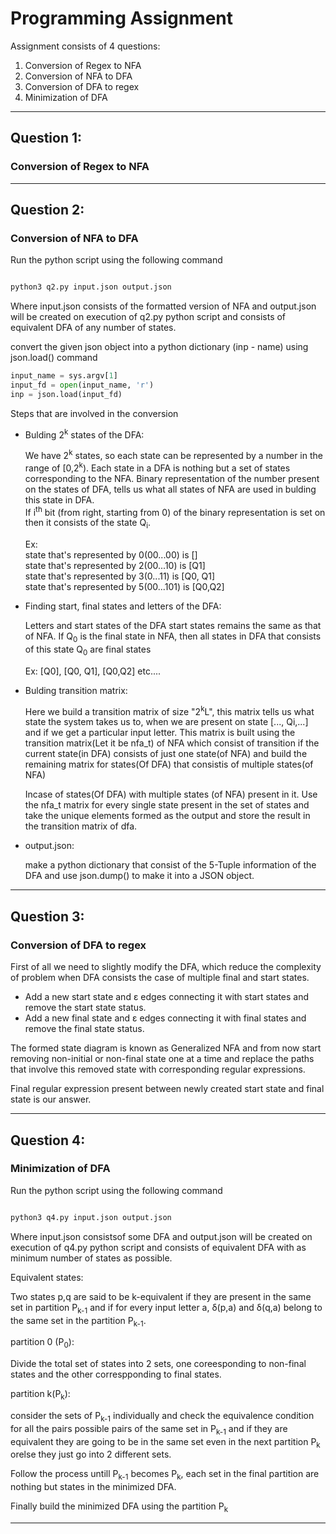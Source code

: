 # Programming Assignment

Assignment consists of 4 questions:
1. Conversion of Regex to NFA
2. Conversion of NFA to DFA
3. Conversion of DFA to regex
4. Minimization of DFA

***

## Question 1:
### Conversion of Regex to NFA
***
## Question 2:
### Conversion of NFA to DFA

Run the python script using the following command

```bash

python3 q2.py input.json output.json

```
Where input.json consists of the formatted version of NFA and output.json will be created on execution of q2.py python script and consists of equivalent DFA of any number of states.

convert the given json object into a python dictionary (inp - name) using json.load() command

```python
input_name = sys.argv[1]
input_fd = open(input_name, 'r')
inp = json.load(input_fd)
```

Steps that are involved in the conversion
* Bulding 2<sup>k</sup> states of the DFA:

    We have 2<sup>k</sup> states, so each state can be represented by a number in the range of [0,2<sup>k</sup>). Each state in a DFA is nothing but a set of states corresponding to the NFA. Binary representation of the number present on the states of DFA, tells us what all states of NFA are used in bulding this state in DFA.  
    If i<sup>th</sup> bit (from right, starting from 0) of the binary representation is set on then it consists of the state Q<sub>i</sub>.

    Ex:     
        state that's represented by 0(00...00) is []<br/>
        state that's represented by 2(00...10) is [Q1]<br/>
        state that's represented by 3(0...11) is [Q0, Q1]<br/>
        state that's represented by 5(00...101) is [Q0,Q2]

* Finding start, final states and letters of the DFA:
    
    Letters and start states of the DFA start states remains the same as that of NFA. If Q<sub>0</sub> is the final state in NFA, then all states in DFA that consists of this state Q<sub>0</sub> are final states

    Ex:
        [Q0], [Q0, Q1], [Q0,Q2] etc....
* Bulding transition matrix:

    Here we build a transition matrix of size "2<sup>k</sup>L", this matrix tells us what state the system takes us to, when we are present on state [..., Qi,...] and if we get a particular input letter. This matrix is built using the transition matrix(Let it be nfa_t) of NFA which consist of transition if the current state(in DFA) consists of just one state(of NFA) and build the remaining matrix for states(Of DFA) that consistis of multiple states(of NFA) 

    Incase of states(Of DFA) with multiple states (of NFA) present in it. Use the nfa_t matrix for every single state present in the set of states and take the unique elements formed as the output and store the result in the transition matrix of dfa.

* output.json:

    make a python dictionary that consist of the 5-Tuple information of the DFA and use json.dump() to make it into a JSON object.

***
## Question 3:
### Conversion of DFA to regex

First of all we need to slightly modify the DFA, which reduce the complexity of problem when DFA consists the case of multiple final and start states.

* Add a new start state and ε edges connecting it with start states and remove the start state status.
* Add a new final state and ε edges connecting it with final states and remove the final state status.

The formed state diagram is known as Generalized NFA and from now start removing non-initial or non-final state one at a time and replace the paths that involve this removed state with corresponding regular expressions.

Final regular expression present between newly created start state and final state is our answer.

***
## Question 4:
### Minimization of DFA

Run the python script using the following command

```bash

python3 q4.py input.json output.json

```
Where input.json consistsof some DFA and output.json will be created on execution of q4.py python script and consists of equivalent DFA with as minimum number of states as possible.

Equivalent states:
    
Two states p,q  are said to be k-equivalent if they are present in the same set in partition P<sub>k-1</sub> and if for every input letter a, δ(p,a) and δ(q,a) belong to the same set in the partition P<sub>k-1</sub>.

partition 0 (P<sub>0</sub>):

Divide the total set of states into 2 sets, one coreesponding to non-final states and the other correspponding to final states.

partition k(P<sub>k</sub>):

consider the sets of P<sub>k-1</sub> individually and check the equivalence condition for all the pairs possible pairs of the same set in P<sub>k-1</sub> and if they are equivalent they are going to be in the same set even in the next partition P<sub>k</sub> orelse they just go into 2 different sets.

Follow the process untill P<sub>k-1</sub> becomes P<sub>k</sub>, each set in the final partition are nothing but states in the minimized DFA. 

Finally build the minimized DFA using the partition P<sub>k</sub>

***